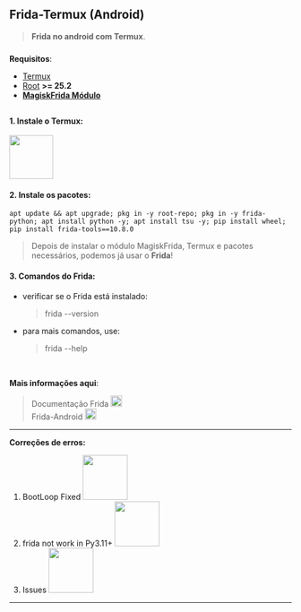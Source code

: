## Frida-Termux (Android)
> **Frida no android com Termux**.

###

**Requisitos**: 
 - [Termux](https://github.com/HardcodedCat/termux-monet/releases) </br>
 - [Root](https://github.com/topjohnwu/Magisk/releases/download/v25.2/Magisk-v25.2.apk) **>= 25.2**
 - **[MagiskFrida Módulo](https://github.com/ViRb3/magisk-frida/releases/download/15.2.1-1/MagiskFrida-15.2.1-1.zip)**

##

#### 1. Instale o Termux: <br><br> [<img src="https://raw.githubusercontent.com/HardcodedCat/termux-monet/master/art/ic_monet_dark.svg#gh-dark-mode-only" width="78">](https://github.com/HardcodedCat/termux-monet/releases)    

#### 2. Instale os pacotes:
    apt update && apt upgrade; pkg in -y root-repo; pkg in -y frida-python; apt install python -y; apt install tsu -y; pip install wheel; pip install frida-tools==10.8.0
> Depois de instalar o módulo MagiskFrida, Termux e pacotes necessários, podemos já usar o **Frida**!

#### 3. Comandos do Frida:
 - verificar se o Frida está instalado:
   > frida --version
 - para mais comandos, use:
   > frida --help

<br>

__Mais informações aqui__:
  > Documentação Frida [<img src="https://avatars.githubusercontent.com/u/4073090?s=200&v=4" width="20x100">](https://frida.re/docs) </br>
  > Frida-Android [<img src="https://avatars.githubusercontent.com/u/4073090?s=200&v=4" width="20x100">](https://frida.re/docs/examples/android/) <br>
  > [](https://github.com/frida)

-----
__Correções de erros:__ <br>
   1. BootLoop Fixed [<img src="https://img.shields.io/badge/GitHub-100000?style=for-the-badge&logo=github&logoColor=white" width="80x100">](https://github.com/whyakari/Frida-Termux/issues/1#issue-1331129541)
   2. frida not work in Py3.11+ [<img src="https://img.shields.io/badge/GitHub-100000?style=for-the-badge&logo=github&logoColor=white" width="80x100">](https://github.com/whyakari/Frida-Termux/issues/3#issue-1762058184)
   3. Issues [<img src="https://img.shields.io/badge/GitHub-100000?style=for-the-badge&logo=github&logoColor=white" width="80x100">](https://github.com/whyakari/Frida-Termux/issues/)

----
